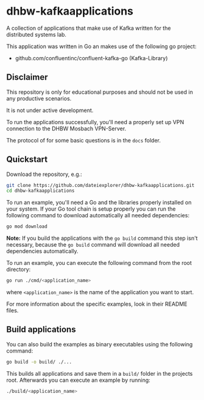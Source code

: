 # dhbw-kafkaapplications

A collection of applications that make use of Kafka written for the
distributed systems lab.

This application was written in Go an makes use of the following go project:
- github.com/confluentinc/confluent-kafka-go (Kafka-Library)

## Disclaimer

This repository is only for educational purposes and should not be used in any
productive scenarios.

It is not under active development.

To run the applications successfully, you'll need a properly set up VPN
connection to the DHBW Mosbach VPN-Server.

The protocol of for some basic questions is in the `docs` folder.

## Quickstart

Download the repository, e.g.:

```sh
git clone https://github.com/dateiexplorer/dhbw-kafkaapplications.git
cd dhbw-kafkaapplications
```

To run an example, you'll need a Go and the libraries properly installed on
your system. If your Go tool chain is setup properly you can run the following
command to download automatically all needed dependencies:

```sh
go mod download
```

**Note:** If you build the applications with the `go build` command this
step isn't necessary, because the `go build` command will download all needed
dependencies automatically.

To run an example, you can execute the following command from the root
directory:

```sh
go run ./cmd/<application_name>
```

where `<application_name>` is the name of the application you want to start.

For more information about the specific examples, look in their README files.

## Build applications

You can also build the examples as binary executables using the following
command:

```sh
go build -o build/ ./...
```

This builds all applications and save them in a `build/` folder in the projects
root. Afterwards you can execute an example by running:

```sh
./build/<application_name>
```
